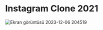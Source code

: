 # Instagram Clone 2021
![Ekran görüntüsü 2023-12-06 204519](https://github.com/ayfersahinn/Web-development/assets/56173267/67a14f90-1105-4631-a1e0-8f643588819a)

